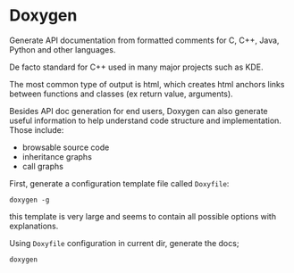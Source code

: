 # Doxygen

Generate API documentation from formatted comments for C, C++, Java, Python and other languages.

De facto standard for C++ used in many major projects such as KDE.

The most common type of output is html, which creates html anchors links between functions and classes (ex return value, arguments).

Besides API doc generation for end users, Doxygen can also generate useful information to help understand code structure and implementation. Those include:

- browsable source code
- inheritance graphs
- call graphs

First, generate a configuration template file called `Doxyfile`:

    doxygen -g

this template is very large and seems to contain all possible options with explanations.

Using `Doxyfile` configuration in current dir, generate the docs;

    doxygen
